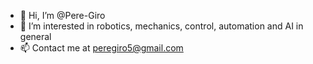 - 👋 Hi, I’m @Pere-Giro
- 👀 I’m interested in robotics, mechanics, control, automation and AI in general
- 📫 Contact me at peregiro5@gmail.com

<!---
Pere-Giro/Pere-Giro is a ✨ special ✨ repository because its `README.md` (this file) appears on your GitHub profile.
You can click the Preview link to take a look at your changes.
--->

